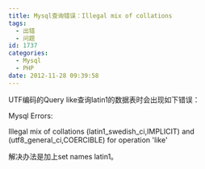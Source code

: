 ```yaml
---
title: Mysql查询错误：Illegal mix of collations
tags:
  - 出错
  - 问题
id: 1737
categories:
  - Mysql
  - PHP
date: 2012-11-28 09:39:58
---
```


UTF编码的Query like查询latin1的数据表时会出现如下错误：

Mysql Errors:

Illegal mix of collations (latin1_swedish_ci,IMPLICIT) and (utf8_general_ci,COERCIBLE) for operation 'like'

解决办法是加上set names latin1。